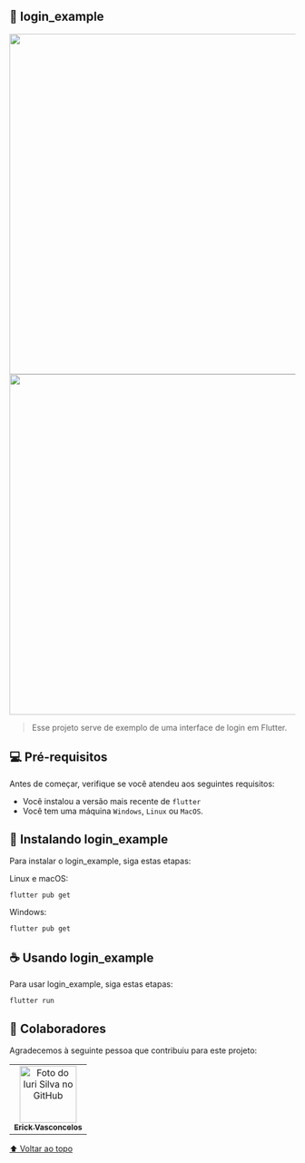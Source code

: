 ## 📱 login_example

<div id="inicio"></div>

<img src="https://i.imgur.com/spWHZLs.jpg" height="600em" /> <img src="https://i.imgur.com/oIAg27I.jpg" height="600em"/>

> Esse projeto serve de exemplo de uma interface de login em Flutter.

## 💻 Pré-requisitos

Antes de começar, verifique se você atendeu aos seguintes requisitos:
* Você instalou a versão mais recente de `flutter`
* Você tem uma máquina `Windows`, `Linux` ou `MacOS`.

## 🚀 Instalando login_example

Para instalar o login_example, siga estas etapas:

Linux e macOS:
```
flutter pub get
```

Windows:
```
flutter pub get
```

## ☕ Usando login_example

Para usar login_example, siga estas etapas:

```
flutter run
```


## 🤝 Colaboradores

Agradecemos à seguinte pessoa que contribuiu para este projeto:

<table>
  <tr>
    <td align="center">
      <a href="#">
        <img src="https://avatars3.githubusercontent.com/u/31936044" width="100px;" alt="Foto do Iuri Silva no GitHub"/><br>
        <sub>
          <b>Erick Vasconcelos</b>
        </sub>
      </a>
    </td>
  </tr>
</table>


[⬆ Voltar ao topo](#inicio)<br>
